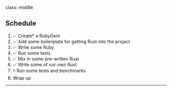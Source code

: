 class: middle
## Schedule

1.  ✅ Create* a RubyGem
2.  ✅ Add some boilerplate for getting Rust into the project
3.  ✅ Write some Ruby
4.  ✅ Run some tests
5.  ✅ Mix in some pre-written Rust
6.  ✅ Write some of our own Rust
7.  ◽️  Run some tests and benchmarks
8. Wrap up

---
